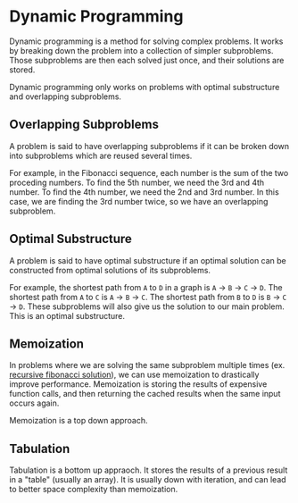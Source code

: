 # Dynamic Programming

Dynamic programming is a method for solving complex problems. It works by breaking down the problem into a collection of simpler subproblems. Those subproblems are then each solved just once, and their solutions are stored.

Dynamic programming only works on problems with optimal substructure and overlapping subproblems.

## Overlapping Subproblems

A problem is said to have overlapping subproblems if it can be broken down into subproblems which are reused several times.

For example, in the Fibonacci sequence, each number is the sum of the two proceding numbers. To find the 5th number, we need the 3rd and 4th number. To find the 4th number, we need the 2nd and 3rd number. In this case, we are finding the 3rd number twice, so we have an overlapping subproblem.

## Optimal Substructure

A problem is said to have optimal substructure if an optimal solution can be constructed from optimal solutions of its subproblems.

For example, the shortest path from `A` to `D` in a graph is `A` -> `B` -> `C` -> `D`. The shortest path from `A` to `C` is `A` -> `B` -> `C`. The shortest path from `B` to `D` is `B` -> `C` -> `D`. These subproblems will also give us the solution to our main problem. This is an optimal substructure.

## Memoization

In problems where we are solving the same subproblem multiple times (ex. [recursive fibonacci solution](fibonacci.js)), we can use memoization to drastically improve performance. Memoization is storing the results of expensive function calls, and then returning the cached results when the same input occurs again.

Memoization is a top down approach.

## Tabulation

Tabulation is a bottom up appraoch. It stores the results of a previous result in a "table" (usually an array). It is usually down with iteration, and can lead to better space complexity than memoization.
